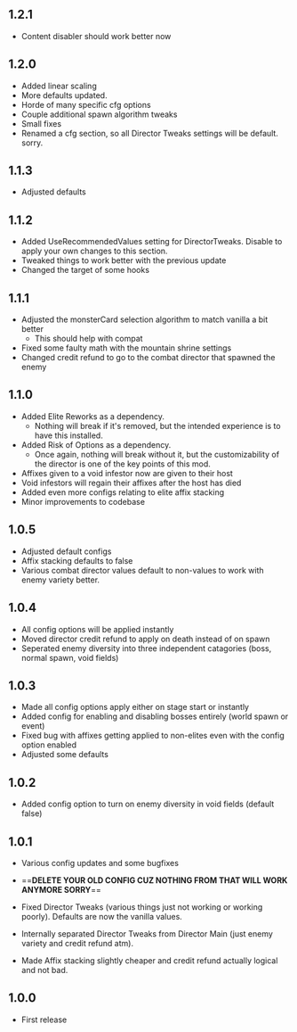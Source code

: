 ## 1.2.1

- Content disabler should work better now

## 1.2.0

- Added linear scaling
- More defaults updated.
- Horde of many specific cfg options
- Couple additional spawn algorithm tweaks
- Small fixes
- Renamed a cfg section, so all Director Tweaks settings will be default. sorry.

## 1.1.3

- Adjusted defaults

## 1.1.2

- Added UseRecommendedValues setting for DirectorTweaks. Disable to apply your own changes to this section.
- Tweaked things to work better with the previous update
- Changed the target of some hooks

## 1.1.1

- Adjusted the monsterCard selection algorithm to match vanilla a bit better
    - This should help with compat
- Fixed some faulty math with the mountain shrine settings
- Changed credit refund to go to the combat director that spawned the enemy

## 1.1.0

- Added Elite Reworks as a dependency.
    - Nothing will break if it's removed, but the intended experience is to have this installed.
- Added Risk of Options as a dependency.
    - Once again, nothing will break without it, but the customizability of the director is one of the key points of this mod.
- Affixes given to a void infestor now are given to their host
- Void infestors will regain their affixes after the host has died
- Added even more configs relating to elite affix stacking
- Minor improvements to codebase

## 1.0.5

- Adjusted default configs
- Affix stacking defaults to false
- Various combat director values default to non-values to work with enemy variety better.

## 1.0.4

- All config options will be applied instantly
- Moved director credit refund to apply on death instead of on spawn
- Seperated enemy diversity into three independent catagories (boss, normal spawn, void fields)

## 1.0.3

- Made all config options apply either on stage start or instantly
- Added config for enabling and disabling bosses entirely (world spawn or event)
- Fixed bug with affixes getting applied to non-elites even with the config option enabled
- Adjusted some defaults
 
## 1.0.2

- Added config option to turn on enemy diversity in void fields (default false)

## 1.0.1

- Various config updates and some bugfixes

- ==**DELETE YOUR OLD CONFIG CUZ NOTHING FROM THAT WILL WORK ANYMORE SORRY**==

- Fixed Director Tweaks (various things just not working or working poorly).  Defaults are now the vanilla values.

- Internally separated Director Tweaks from Director Main (just enemy variety and credit refund atm).

- Made Affix stacking slightly cheaper and credit refund actually logical and not bad.

## 1.0.0

- First release